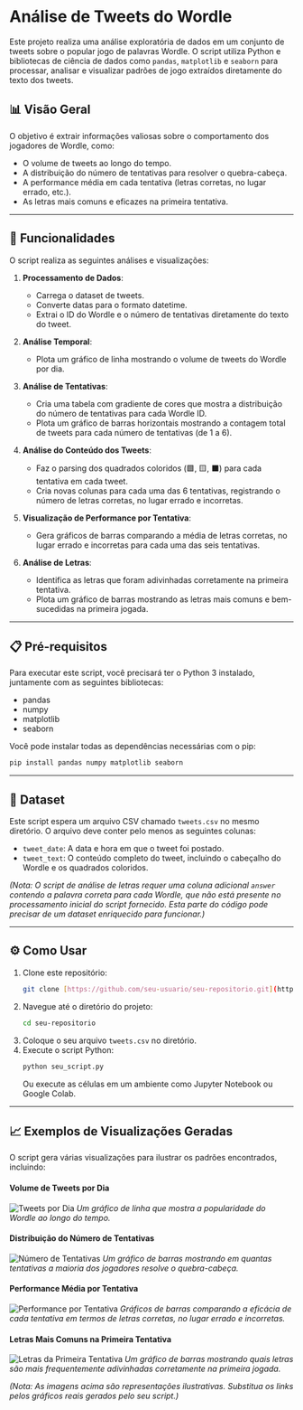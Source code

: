 # Análise de Tweets do Wordle

Este projeto realiza uma análise exploratória de dados em um conjunto de tweets sobre o popular jogo de palavras Wordle. O script utiliza Python e bibliotecas de ciência de dados como `pandas`, `matplotlib` e `seaborn` para processar, analisar e visualizar padrões de jogo extraídos diretamente do texto dos tweets.

## 📊 Visão Geral

O objetivo é extrair informações valiosas sobre o comportamento dos jogadores de Wordle, como:
- O volume de tweets ao longo do tempo.
- A distribuição do número de tentativas para resolver o quebra-cabeça.
- A performance média em cada tentativa (letras corretas, no lugar errado, etc.).
- As letras mais comuns e eficazes na primeira tentativa.

---

## 🚀 Funcionalidades

O script realiza as seguintes análises e visualizações:

1.  **Processamento de Dados**:
    - Carrega o dataset de tweets.
    - Converte datas para o formato datetime.
    - Extrai o ID do Wordle e o número de tentativas diretamente do texto do tweet.

2.  **Análise Temporal**:
    - Plota um gráfico de linha mostrando o volume de tweets do Wordle por dia.

3.  **Análise de Tentativas**:
    - Cria uma tabela com gradiente de cores que mostra a distribuição do número de tentativas para cada Wordle ID.
    - Plota um gráfico de barras horizontais mostrando a contagem total de tweets para cada número de tentativas (de 1 a 6).

4.  **Análise do Conteúdo dos Tweets**:
    - Faz o parsing dos quadrados coloridos (🟩, 🟨, ⬛) para cada tentativa em cada tweet.
    - Cria novas colunas para cada uma das 6 tentativas, registrando o número de letras corretas, no lugar errado e incorretas.

5.  **Visualização de Performance por Tentativa**:
    - Gera gráficos de barras comparando a média de letras corretas, no lugar errado e incorretas para cada uma das seis tentativas.

6.  **Análise de Letras**:
    - Identifica as letras que foram adivinhadas corretamente na primeira tentativa.
    - Plota um gráfico de barras mostrando as letras mais comuns e bem-sucedidas na primeira jogada.

---

## 📋 Pré-requisitos

Para executar este script, você precisará ter o Python 3 instalado, juntamente com as seguintes bibliotecas:

-   pandas
-   numpy
-   matplotlib
-   seaborn

Você pode instalar todas as dependências necessárias com o pip:
```bash
pip install pandas numpy matplotlib seaborn
```

---

## 💾 Dataset

Este script espera um arquivo CSV chamado `tweets.csv` no mesmo diretório. O arquivo deve conter pelo menos as seguintes colunas:
-   `tweet_date`: A data e hora em que o tweet foi postado.
-   `tweet_text`: O conteúdo completo do tweet, incluindo o cabeçalho do Wordle e os quadrados coloridos.

*(Nota: O script de análise de letras requer uma coluna adicional `answer` contendo a palavra correta para cada Wordle, que não está presente no processamento inicial do script fornecido. Esta parte do código pode precisar de um dataset enriquecido para funcionar.)*

---

## ⚙️ Como Usar

1.  Clone este repositório:
    ```bash
    git clone [https://github.com/seu-usuario/seu-repositorio.git](https://github.com/seu-usuario/seu-repositorio.git)
    ```
2.  Navegue até o diretório do projeto:
    ```bash
    cd seu-repositorio
    ```
3.  Coloque o seu arquivo `tweets.csv` no diretório.
4.  Execute o script Python:
    ```bash
    python seu_script.py
    ```
    Ou execute as células em um ambiente como Jupyter Notebook ou Google Colab.

---

## 📈 Exemplos de Visualizações Geradas

O script gera várias visualizações para ilustrar os padrões encontrados, incluindo:

#### Volume de Tweets por Dia
![Tweets por Dia](https://i.imgur.com/example1.png)
*Um gráfico de linha que mostra a popularidade do Wordle ao longo do tempo.*

#### Distribuição do Número de Tentativas
![Número de Tentativas](https://i.imgur.com/example2.png)
*Um gráfico de barras mostrando em quantas tentativas a maioria dos jogadores resolve o quebra-cabeça.*

#### Performance Média por Tentativa
![Performance por Tentativa](https://i.imgur.com/example3.png)
*Gráficos de barras comparando a eficácia de cada tentativa em termos de letras corretas, no lugar errado e incorretas.*

#### Letras Mais Comuns na Primeira Tentativa
![Letras da Primeira Tentativa](https://i.imgur.com/example4.png)
*Um gráfico de barras mostrando quais letras são mais frequentemente adivinhadas corretamente na primeira jogada.*

*(Nota: As imagens acima são representações ilustrativas. Substitua os links pelos gráficos reais gerados pelo seu script.)*

